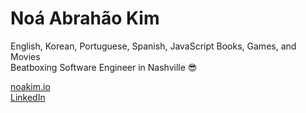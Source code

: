 # Noá Abrahão Kim
English, Korean, Portuguese, Spanish, JavaScript
Books, Games, and Movies  
Beatboxing Software Engineer in Nashville 😎
  
[noakim.io](https://noakim.io)  
[LinkedIn](https://www.linkedin.com/in/noanonoa)  
